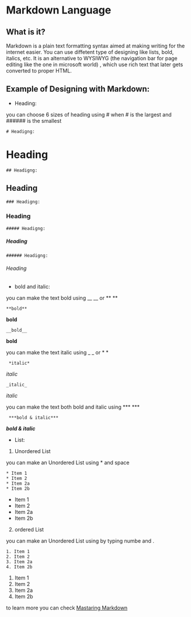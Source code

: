 # Markdown Language

## What is it?

Markdown is a plain text formatting syntax aimed at making writing for the internet easier. You can use diffetent type of designing like lists, bold, italics, etc. It is an alternative to WYSIWYG (the navigation bar for page editing like the one in microsoft world) , which use rich text that later gets converted to proper HTML.

## Example of Designing with Markdown:

- Heading:

you can choose 6 sizes of heading using # when # is the largest and ###### is the smallest

    # Headigng:


# Heading

    ## Headigng:


## Heading

    ### Headigng:


### Heading

    ##### Headigng:


##### Heading

    ###### Headigng:


###### Heading

- bold and italic:

you can make the text bold using __ __ or ** **
    
    **bold**


**bold**



    __bold__


__bold__

you can make the text italic using _ _ or * *
    
     *italic*


*italic*

    _italic_


_italic_

you can make the text both bold and italic using *** ***

     ***bold & italic***


***bold & italic***
    
- List:
1. Unordered List

you can make an Unordered List using  * and space

    * Item 1
    * Item 2
    * Item 2a
    * Item 2b  



* Item 1
* Item 2
* Item 2a
* Item 2b  


2. ordered List

you can make an Unordered List using by typing numbe and . 

    1. Item 1
    2. Item 2
    3. Item 2a
    4. Item 2b  


  1. Item 1
  2. Item 2
  3. Item 2a
  4. Item 2b


to learn more you can check [Mastaring Markdown](https://guides.github.com/features/mastering-markdown/)